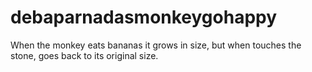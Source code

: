 # debaparnadasmonkeygohappy
When the monkey eats bananas it grows in size, but when touches the stone, goes back to its original size.
